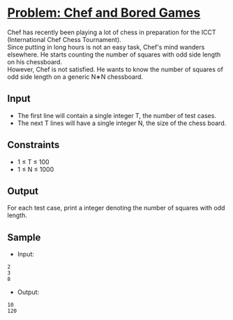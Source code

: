# [Problem: Chef and Bored Games](https://www.codechef.com/problems/PCJ18B) 

Chef has recently been playing a lot of chess in preparation for the ICCT (International Chef Chess Tournament). <br>
Since putting in long hours is not an easy task, Chef's mind wanders elsewhere. He starts counting the number of squares with odd side length on his chessboard. <br>
However, Chef is not satisfied. He wants to know the number of squares of odd side length on a generic N∗N chessboard.

## Input

- The first line will contain a single integer T, the number of test cases.
- The next T lines will have a single integer N, the size of the chess board.

## Constraints

- 1 ≤ T ≤ 100
- 1 ≤ N ≤ 1000

## Output

For each test case, print a integer denoting the number of squares with odd length.

## Sample

- Input:
```
2
3
8
```

- Output:
```
10
120
```
